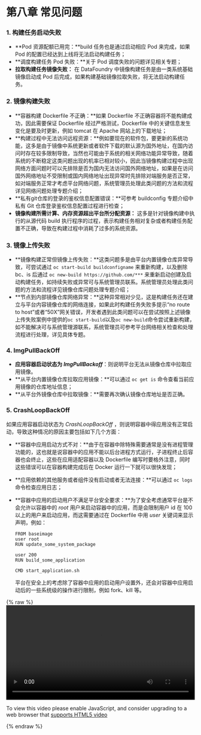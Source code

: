 # 第八章 常见问题

### 1. 构建任务启动失败

* **Pod 资源配额已用完：**build 任务也是通过启动相应 Pod 来完成，如果 Pod 的配置已经达到上线将无法启动构建任务；
* **调度构建任务 Pod 失败：**关于 Pod 调度失败的问题详见相关专题；
* **拉取构建任务镜像失败：** 在 DataFoundry 中镜像构建任务是由一类系统基础镜像启动成 Pod 后完成，如果构建基础镜像拉取失败，将无法启动构建任务。

### 2. 镜像构建失败

* **容器构建 Dockerfile 不正确：**如果 Dockerfile 不正确容器将不能构建成功，因此需要保证 Dockerfile 经过严格测试，Dockerfile 中的关键信息发生变化是要及时更新，例如 tomcat 在 Apache 网站上的下载地址；
* **构建过程中无法访问远程资源：**例如要现在的软件包，要更新的系统功能，这多是由于镜像中系统更新或者软件下载的默认源为国外地址，在国内访问时存在较多限制导致，当然也可能由于系统的相关网络功能异常导致，随着系统的不断稳定这类问题出现的机率已相对较小，因此当镜像构建过程中出现网络方面问题时可以先排除是否为国内无法访问国外网络地址，如果是在访问国外网络地址不受限制或国内网络地址出现异常时先排除对端服务是否正常，如对端服务正常才考虑平台网络问题，系统管理员处理此类问题的方法和流程详见网络问题处理专题介绍；
* **私有git仓库的登录的鉴权信息配置错误：**可参考 buildconfig 专题介绍中私有 Git 仓库登录鉴权信息配置过程进行检查；
* **镜像构建所需计算、内存资源超出平台所分配资源：** 这多是针对镜像构建中执行的从源代码 build 执行程序的过程，表示构建任务相对复杂或者构建任务配置不正确，导致在构建过程中消耗了过多的系统资源。

### 3. 镜像上传失败

* **镜像构建正常但镜像上传失败：**这类问题多是由平台内置镜像仓库异常导致，可尝试通过 `oc start-build buildconfigname` 来重新构建，以及删除 bc、is 后通过 `oc new-build https://github.com/***` 来重新启动创建及启动构建任务，如持续失败或异常可与系统管理员联系。系统管理员处理此类问题的方法和流程详见镜像仓库问题处理专题介绍；
* **节点到内部镜像仓库网络异常：**这种异常相对少见，这是构建任务还在建立与平台内容镜像仓库的网络连接，如果此时构建任务失败多提示“no route to host”或者“50X”网关错误，开发者遇到此类问题可以在尝试按照上述镜像上传失败案例中提供的`oc start-build`以及`oc new-build`命令尝试重新构建，如不能解决可与系统管理源联系，系统管理员可参考平台网络相关检查和处理流程进行处理，详见具体专题。

### 4. ImgPullBackOff

* **应用容器启动状态为 _ImgPullBackoff_**：则说明平台无法从镜像仓库中拉取应用镜像。
* **从平台内置镜像仓库拉取应用镜像：**可以通过 `oc get is` 命令查看当前应用镜像的仓库地址信息；
* **从平台外镜像仓库中拉取镜像：**需要再次确认镜像仓库地址是否正确。

### 5. CrashLoopBackOff

如果应用容器启动状态为 _CrashLoopBackOff_ ，则说明容器中得应用没有正常启动，导致这种情况的原因主要包括如下几个方面：

* **容器中应用启动方式不对：**由于在容器中除特殊需要通常是没有进程管理功能的，这也就是说容器中的应用不能以后台进程方式运行，子进程终止后容器也会终止，这些在应用适配容器以及 Dockerfile 编写时要格外注意，同时这些错误可以在容器构建完成后在 Docker 运行一下就可以很快发现；
* **应用依赖的其他服务或者组件没有启动或者无法连接：**可以通过  `oc logs`  命令检查应用日志；
* **容器中应用的启动用户不满足平台安全要求：**为了安全考虑通常平台是不会允许以容器中的 _root_ 用户来启动容器中的应用，而是会限制用户 id 在 100 以上的用户来启动应用，而这需要通过在 Dockerfile 中用 _user_ 关键词来显示声明，例如：

  ```
  FROM baseimage
  user root
  RUN update_some_system_package

  user 200
  RUN build_some_application

  CMD start_application.sh
  ```

  平台在安全上的考虑除了容器中应用的启动用户设置外，还会对容器中应用启动后的一些系统级的操作进行限制，例如 fork、kill 等。



{% raw %}
<video id="my-video" class="video-js" controls preload="auto" width="100%" data-setup='{"aspectRatio":"16:9"}'>
  <source src="https://s3.cn-north-1.amazonaws.com.cn/shipingjiaoben/ldp-video.mp4" type='video/mp4' >
  <p class="vjs-no-js">
    To view this video please enable JavaScript, and consider upgrading to a web browser that
    <a href="http://videojs.com/html5-video-support/" target="_blank">supports HTML5 video</a>
  </p>
</video>
{% endraw %}

